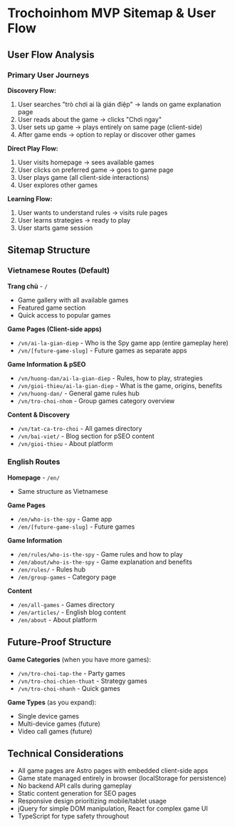 # Trochoinhom MVP Sitemap & User Flow

## User Flow Analysis

### Primary User Journeys

**Discovery Flow:**
1. User searches "trò chơi ai là gián điệp" → lands on game explanation page
2. User reads about the game → clicks "Chơi ngay"
3. User sets up game → plays entirely on same page (client-side)
4. After game ends → option to replay or discover other games

**Direct Play Flow:**
1. User visits homepage → sees available games
2. User clicks on preferred game → goes to game page
3. User plays game (all client-side interactions)
4. User explores other games

**Learning Flow:**
1. User wants to understand rules → visits rule pages
2. User learns strategies → ready to play
3. User starts game session

## Sitemap Structure

### Vietnamese Routes (Default)

**Trang chủ** - `/`
- Game gallery with all available games
- Featured game section
- Quick access to popular games

**Game Pages (Client-side apps)**
- `/vn/ai-la-gian-diep` - Who is the Spy game app (entire gameplay here)
- `/vn/[future-game-slug]` - Future games as separate apps

**Game Information & pSEO**
- `/vn/huong-dan/ai-la-gian-diep` - Rules, how to play, strategies
- `/vn/gioi-thieu/ai-la-gian-diep` - What is the game, origins, benefits
- `/vn/huong-dan/` - General game rules hub
- `/vn/tro-choi-nhom` - Group games category overview

**Content & Discovery**
- `/vn/tat-ca-tro-choi` - All games directory
- `/vn/bai-viet/` - Blog section for pSEO content
- `/vn/gioi-thieu` - About platform

### English Routes

**Homepage** - `/en/`
- Same structure as Vietnamese

**Game Pages**
- `/en/who-is-the-spy` - Game app
- `/en/[future-game-slug]` - Future games

**Game Information**
- `/en/rules/who-is-the-spy` - Game rules and how to play
- `/en/about/who-is-the-spy` - Game explanation and benefits
- `/en/rules/` - Rules hub
- `/en/group-games` - Category page

**Content**
- `/en/all-games` - Games directory
- `/en/articles/` - English blog content
- `/en/about` - About platform

## Future-Proof Structure

**Game Categories** (when you have more games):
- `/vn/tro-choi-tap-the` - Party games
- `/vn/tro-choi-chien-thuat` - Strategy games
- `/vn/tro-choi-nhanh` - Quick games

**Game Types** (as you expand):
- Single device games
- Multi-device games (future)
- Video call games (future)

## Technical Considerations

- All game pages are Astro pages with embedded client-side apps
- Game state managed entirely in browser (localStorage for persistence)
- No backend API calls during gameplay
- Static content generation for SEO pages
- Responsive design prioritizing mobile/tablet usage
- jQuery for simple DOM manipulation, React for complex game UI
- TypeScript for type safety throughout